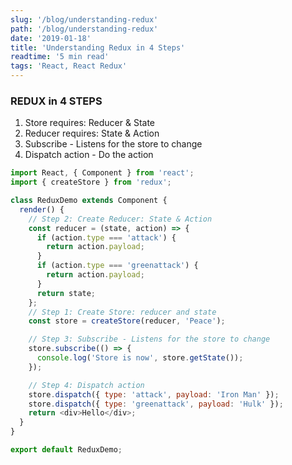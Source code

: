 ```yaml
---
slug: '/blog/understanding-redux'
path: '/blog/understanding-redux'
date: '2019-01-18'
title: 'Understanding Redux in 4 Steps'
readtime: '5 min read'
tags: 'React, React Redux'
---
```


### REDUX in 4 STEPS

1. Store requires: Reducer & State
2. Reducer requires: State & Action
3. Subscribe - Listens for the store to change
4. Dispatch action - Do the action

```javascript
import React, { Component } from 'react';
import { createStore } from 'redux';

class ReduxDemo extends Component {
  render() {
    // Step 2: Create Reducer: State & Action
    const reducer = (state, action) => {
      if (action.type === 'attack') {
        return action.payload;
      }
      if (action.type === 'greenattack') {
        return action.payload;
      }
      return state;
    };
    // Step 1: Create Store: reducer and state
    const store = createStore(reducer, 'Peace');

    // Step 3: Subscribe - Listens for the store to change
    store.subscribe(() => {
      console.log('Store is now', store.getState());
    });

    // Step 4: Dispatch action
    store.dispatch({ type: 'attack', payload: 'Iron Man' });
    store.dispatch({ type: 'greenattack', payload: 'Hulk' });
    return <div>Hello</div>;
  }
}

export default ReduxDemo;
```
